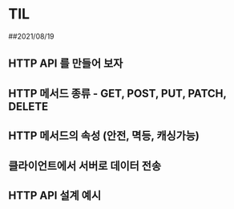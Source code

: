 # TIL
##2021/08/19
## HTTP API 를 만들어 보자
## HTTP 메서드 종류 - GET, POST, PUT, PATCH, DELETE
## HTTP 메서드의 속성 (안전, 멱등, 캐싱가능)
## 클라이언트에서 서버로 데이터 전송
## HTTP API 설계 예시